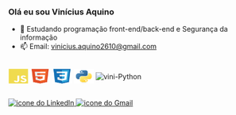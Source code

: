 ### Olá eu sou Vinícius Aquino 

- 🌱 Estudando programação front-end/back-end e Segurança da informação
- 📫 Email: vinicius.aquino2610@gmail.com




<div style="display: inline_block"><br>
  <img align="center" alt="vini-Js" height="30" width="40" src="https://raw.githubusercontent.com/devicons/devicon/master/icons/javascript/javascript-plain.svg">
  <img align="center" alt="vini-HTML" height="30" width="40" src="https://raw.githubusercontent.com/devicons/devicon/master/icons/html5/html5-original.svg">
  <img align="center" alt="vini-CSS" height="30" width="40" src="https://raw.githubusercontent.com/devicons/devicon/master/icons/css3/css3-original.svg">
  <img align="center" alt="vini-Python" height="30" width="40" src="https://raw.githubusercontent.com/devicons/devicon/master/icons/python/python-original.svg">
  <img align="center" alt="vini-Python" height="30" width="40" src="https://cdn.jsdelivr.net/gh/devicons/devicon/icons/linux/linux-original.svg">
</div>


##

<div>

<a href="https://www.linkedin.com/in/vin%C3%ADcius-aquino-446b11233/" target='_blank'>
        <img src="https://img.shields.io/badge/LinkedIn-0077B5?style=for-the-badge&logo=linkedin&logoColor=white" alt="icone do Linkedln">
        </a>
<a href="https://mail.google.com/mail/u/1/#inbox?compose=GTvVlcSGLdkFNmBjbGSDWFDbXWvDvnfNfVtWPQBRWFtwpnDrFfRKdGHGHHCDqmbzrSGFpFDHvLhhP" target='_blank'>
        <img src="https://img.shields.io/badge/Gmail-D14836?style=for-the-badge&logo=gmail&logoColor=white" alt="icone do Gmail">
        </a>
</div>


